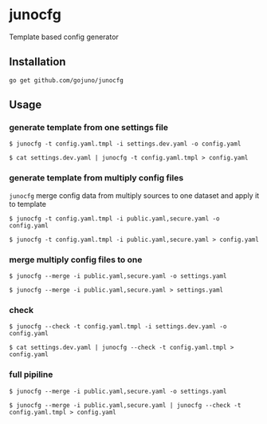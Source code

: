 # junocfg

Template based config  generator

## Installation

```
go get github.com/gojuno/junocfg
```

## Usage

### generate template from one settings file

```
$ junocfg -t config.yaml.tmpl -i settings.dev.yaml -o config.yaml

$ cat settings.dev.yaml | junocfg -t config.yaml.tmpl > config.yaml
```

### generate template from multiply config files

`junocfg` merge config data from multiply sources to one dataset and apply it to template

```
$ junocfg -t config.yaml.tmpl -i public.yaml,secure.yaml -o config.yaml

$ junocfg -t config.yaml.tmpl -i public.yaml,secure.yaml > config.yaml
```

### merge multiply config files to one

```
$ junocfg --merge -i public.yaml,secure.yaml -o settings.yaml

$ junocfg --merge -i public.yaml,secure.yaml > settings.yaml
```


### check

```
$ junocfg --check -t config.yaml.tmpl -i settings.dev.yaml -o config.yaml

$ cat settings.dev.yaml | junocfg --check -t config.yaml.tmpl > config.yaml
```

### full pipiline

```
$ junocfg --merge -i public.yaml,secure.yaml -o settings.yaml

$ junocfg --merge -i public.yaml,secure.yaml | junocfg --check -t config.yaml.tmpl > config.yaml
```
